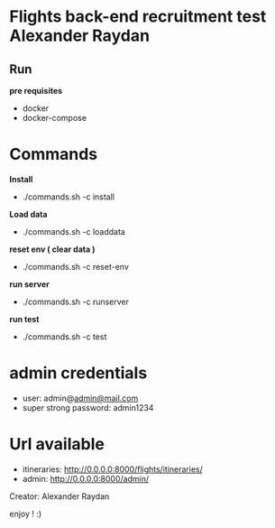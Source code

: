 # Flights back-end recruitment test Alexander Raydan 

## Run

**pre requisites**
- docker 
- docker-compose

# Commands

**Install**
- ./commands.sh -c install

**Load data**
- ./commands.sh -c loaddata

**reset env ( clear data )**
- ./commands.sh -c reset-env

**run server**
- ./commands.sh -c runserver

**run test**
- ./commands.sh -c test


# admin credentials

- user: admin@admin@mail.com
- super strong password: admin1234


# Url available

- itineraries: http://0.0.0.0:8000/flights/itineraries/
- admin: http://0.0.0.0:8000/admin/


Creator: Alexander Raydan 

enjoy ! :)
